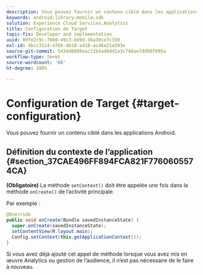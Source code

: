 ```yaml
---
description: Vous pouvez fournir un contenu ciblé dans les applications Android.
keywords: android;library;mobile;sdk
solution: Experience Cloud Services,Analytics
title: Configuration de Target
topic-fix: Developer and implementation
uuid: 09fe2c9c-7b60-49c3-bb9d-36a30ce7c350
exl-id: dbcc3114-e76b-4b18-a418-ac46a21a593e
source-git-commit: 5434d8809aac11b4ad6dd1a3c74dae7dd98f095a
workflow-type: tm+mt
source-wordcount: '66'
ht-degree: 100%

---
```


# Configuration de Target {#target-configuration}

Vous pouvez fournir un contenu ciblé dans les applications Android.

## Définition du contexte de l’application {#section_37CAE496FF894FCA821F7760605574CA}

**(Obligatoire)** La méthode `setContext()` doit être appelée une fois dans la méthode `onCreate()` de l’activité principale.

Par exemple :

```java
@Override 
public void onCreate(Bundle savedInstanceState) { 
  super.onCreate(savedInstanceState); 
  setContentView(R.layout.main); 
  Config.setContext(this.getApplicationContext()); 
}
```

Si vous avez déjà ajouté cet appel de méthode lorsque vous avez mis en œuvre Analytics ou gestion de l’audience, il n’est pas nécessaire de le faire à nouveau.
